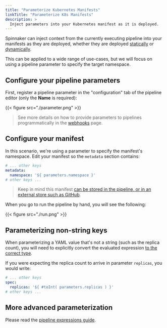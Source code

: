 ```yaml
---
title: "Parameterize Kubernetes Manifests"
linkTitle: "Parameterize K8s Manifests"
description: >
  Inject parameters into your Kubernetes manifest as it is deployed.
---
```


Spinnaker can inject context from the currently executing pipeline into your
manifests as they are deployed, whether they are deployed
[statically](/docs/guides/user/kubernetes-v2/deploy-manifest/#specify-manifests-statically)
or
[dynamically](/docs/guides/user/kubernetes-v2/deploy-manifest/#specify-manifests-dynamically).

This can be applied to a wide range of use-cases, but we will focus on using a
pipeline parameter to specify the target namespace.

## Configure your pipeline parameters

First, register a pipeline parameter in the "configuration" tab of the
pipeline editor (only the __Name__ is required):

{{< figure src="./parameter.png" >}}

> See more details on how to provide parameters to pipelines programmatically in
> the [webhooks](/docs/guides/user/triggers/webhooks) page.

## Configure your manifest

In this scenario, we're using a parameter to specify the manifest's namespace.
Edit your manifest so the `metadata` section contains:

```yaml
# ... other keys
metadata:
  namespace: '${ parameters.namespace }'
# other keys ...
```

> Keep in mind this manifest [can be stored in the pipeline, or in an external
> store such as GitHub](/docs/guides/user/kubernetes-v2/deploy-manifest).

When you go to run the pipeline by hand, you will see the following:

{{< figure src="./run.png" >}}

## Parameterizing non-string keys

When parameterizing a YAML value that's not a string (such as the replica
count), you will need to explicitly convert the evaluated expression [to the
correct type](/docs/reference/pipeline/expressions/#helper-functions).

If you were expecting the replica count to arrive in parameter `replicas`, you
would write:

```yaml
# ... other keys
spec:
  replicas: '${ #toInt( parameters.replicas ) }'
# other keys ...
```


## More advanced parameterization

Please read the [pipeline expressions guide](/docs/guides/user/pipeline-expressions).
